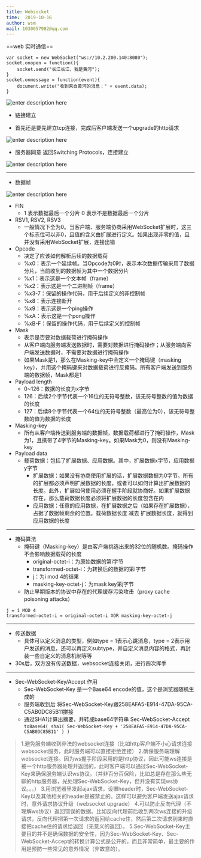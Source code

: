 ```yaml
---
title: Websocket
time:  2019-10-16
author: wsm
mail: 1030057982@qq.com
---
```



==web 实时通信==
```
var socket = new WebSocket("ws://10.2.200.140:8080");
socket.onopen = function(){
    socket.send("长江长江，我是黄河");
}
socket.onmessage = function(event){
    document.write("收到来自黄河的消息：" + event.data);
}
```

![enter description here](https://img.wsmpage.cn/learning/2019-10-16/1571229493544.png)

* 链接建立

* 首先还是要先建立tcp连接，完成后客户端发送一个upgrade的http请求 

![enter description here](https://img.wsmpage.cn/learning/2019-10-16/1571229551091.png)

* 服务器同意 返回Switching Protocols，连接建立

![enter description here](https://img.wsmpage.cn/learning/2019-10-16/1571229591629.png)

****

* 数据帧

![enter description here](https://img.wsmpage.cn/learning/2019-10-18/1571409124538.png)

* FIN  
	* 1 表示数据最后一个分片 0 表示不是数据最后一个分片
* RSV1, RSV2, RSV3
	* 一般情况下全为0。当客户端、服务端协商采用WebSocket扩展时，这三个标志位可以非0，且值的含义由扩展进行定义。如果出现非零的值，且并没有采用WebSocket扩展，连接出错
* Opcode
	* 决定了应该如何解析后续的数据载荷
	* %x0：表示一个延续帧。当Opcode为0时，表示本次数据传输采用了数据分片，当前收到的数据帧为其中一个数据分片
	* %x1：表示这是一个文本帧（frame）
	* %x2：表示这是一个二进制帧（frame）
	* %x3-7：保留的操作代码，用于后续定义的非控制帧
    * %x8：表示连接断开
    * %x9：表示这是一个ping操作
    * %xA：表示这是一个pong操作
    * %xB-F：保留的操作代码，用于后续定义的控制帧
* Mask
	* 表示是否要对数据载荷进行掩码操作
	* 从客户端向服务端发送数据时，需要对数据进行掩码操作；从服务端向客户端发送数据时，不需要对数据进行掩码操作
	* 如果Mask是1，那么在Masking-key中会定义一个掩码键（masking key），并用这个掩码键来对数据载荷进行反掩码。所有客户端发送到服务端的数据帧，Mask都是1
* Payload length 
	* 0~126：数据的长度为x字节
	* 126：后续2个字节代表一个16位的无符号整数，该无符号整数的值为数据的长度
	* 127：后续8个字节代表一个64位的无符号整数（最高位为0），该无符号整数的值为数据的长度
* Masking-key
	* 所有从客户端传送到服务端的数据帧，数据载荷都进行了掩码操作，Mask为1，且携带了4字节的Masking-key。如果Mask为0，则没有Masking-key
* Payload data
	* 载荷数据：包括了扩展数据、应用数据。其中，扩展数据x字节，应用数据y字节
		* 扩展数据：如果没有协商使用扩展的话，扩展数据数据为0字节。所有的扩展都必须声明扩展数据的长度，或者可以如何计算出扩展数据的长度。此外，扩展如何使用必须在握手阶段就协商好。如果扩展数据存在，那么载荷数据长度必须将扩展数据的长度包含在内
		* 应用数据：任意的应用数据，在扩展数据之后（如果存在扩展数据），占据了数据帧剩余的位置。载荷数据长度 减去 扩展数据长度，就得到应用数据的长度   

****

* 掩码算法
	* 掩码键（Masking-key）是由客户端挑选出来的32位的随机数。掩码操作不会影响数据载荷的长度
		* original-octet-i：为原始数据的第i字节 
		* transformed-octet-i：为转换后的数据的第i字节
		* j：为i mod 4的结果
		* masking-key-octet-j：为mask key第j字节
	* 防止早期版本的协议中存在的代理缓存污染攻击（proxy cache poisoning attacks） 

``` 
j = i MOD 4
transformed-octet-i = original-octet-i XOR masking-key-octet-j
```

****

* 传送数据
	* 具体可以定义消息的类型，例如type = 1表示心跳消息，type = 2表示用户发送的消息，还可以再定义subtype，并自定义消息内容的格式，再封装一些自定义的消息机制等等 
* 30s后，双方没有传送数据，websocket连接关闭，进行四次挥手


****
* Sec-WebSocket-Key/Accept 作用
	* Sec-WebSocket-Key  是一个Base64 encode的值，这个是浏览器随机生成的
	* 服务端收到后 将Sec-WebSocket-Key跟258EAFA5-E914-47DA-95CA-C5AB0DC85B11拼接
	* 通过SHA1计算出摘要，并转成base64字符串 Sec-WebSocket-Accept
```toBase64( sha1( Sec-WebSocket-Key + '258EAFA5-E914-47DA-95CA-C5AB0DC85B11' ) )```
>  1.避免服务端收到非法的websocket连接（比如http客户端不小心请求连接websocket服务，此时服务端可以直接拒绝连接）
	2.确保服务端理解websocket连接。因为ws握手阶段采用的是http协议，因此可能ws连接是被一个http服务器处理并返回的，此时客户端可以通过Sec-WebSocket-Key来确保服务端认识ws协议。（并非百分百保险，比如总是存在那么些无聊的http服务器，光处理Sec-WebSocket-Key，但并没有实现ws协议。。。）
	3.用浏览器里发起ajax请求，设置header时，Sec-WebSocket-Key以及其他相关的header是被禁止的。这样可以避免客户端发送ajax请求时，意外请求协议升级（websocket upgrade）
	4.可以防止反向代理（不理解ws协议）返回错误的数据。比如反向代理前后收到两次ws连接的升级请求，反向代理把第一次请求的返回给cache住，然后第二次请求到来时直接把cache住的请求给返回（无意义的返回）。
	5.Sec-WebSocket-Key主要目的并不是确保数据的安全性，因为Sec-WebSocket-Key、Sec-WebSocket-Accept的转换计算公式是公开的，而且非常简单，最主要的作用是预防一些常见的意外情况（非故意的）。